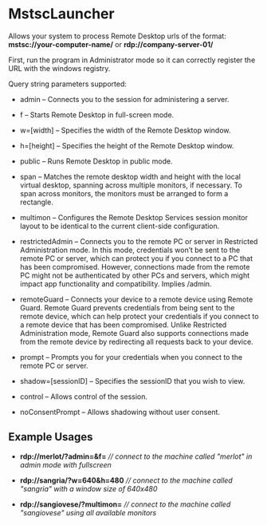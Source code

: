 # MstscLauncher

Allows your system to process Remote Desktop urls of the format: **mstsc://your-computer-name/** or **rdp://company-server-01/**

First, run the program in Administrator mode so it can correctly register the URL with the windows registry.

Query string parameters supported:

* admin – Connects you to the session for administering a server.

* f – Starts Remote Desktop in full-screen mode.

* w=[width] – Specifies the width of the Remote Desktop window.

* h=[height] – Specifies the height of the Remote Desktop window.

* public – Runs Remote Desktop in public mode.

* span – Matches the remote desktop width and height with the local virtual desktop, spanning across multiple monitors, if necessary. To span across monitors, the monitors must be arranged to form a rectangle.

* multimon – Configures the Remote Desktop Services session monitor layout to be identical to the current client-side configuration.

* restrictedAdmin – Connects you to the remote PC or server in Restricted Administration mode. In this mode, credentials won’t be sent to the remote PC or server, which can protect you if you connect to a PC that has been compromised. However, connections made from the remote PC might not be authenticated by other PCs and servers, which might impact app functionality and compatibility. Implies /admin.

* remoteGuard – Connects your device to a remote device using Remote Guard. Remote Guard prevents credentials from being sent to the remote device, which can help protect your credentials if you connect to a remote device that has been compromised. Unlike Restricted Administration mode, Remote Guard also supports connections made from the remote device by redirecting all requests back to your device.

* prompt – Prompts you for your credentials when you connect to the remote PC or server.

* shadow=[sessionID] – Specifies the sessionID that you wish to view.

* control – Allows control of the session.

* noConsentPrompt – Allows shadowing without user consent.

## Example Usages

* **rdp://merlot/?admin=&f=**  _// connect to the machine called "merlot" in admin mode with fullscreen_

* **rdp://sangria/?w=640&h=480** _// connect to the machine called "sangria" with a window size of 640x480_

* **rdp://sangiovese/?multimon=** _// connect to the machine called "sangiovese" using all available monitors_
